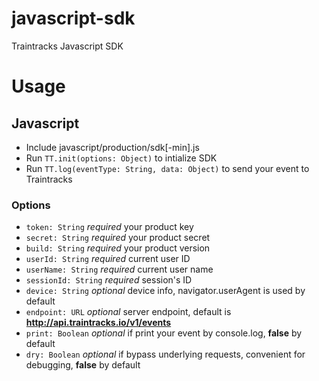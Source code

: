 # javascript-sdk
Traintracks Javascript SDK

# Usage

## Javascript
* Include javascript/production/sdk[-min].js
* Run `TT.init(options: Object)` to intialize SDK
* Run `TT.log(eventType: String, data: Object)` to send your event to Traintracks

### Options
* `token: String` _required_ your product key
* `secret: String` _required_ your product secret
* `build: String` _required_ your product version
* `userId: String` _required_ current user ID
* `userName: String` _required_ current user name
* `sessionId: String` _required_ session's ID
* `device: String` _optional_ device info, navigator.userAgent is used by default
* `endpoint: URL` _optional_ server endpoint, default is **http://api.traintracks.io/v1/events**
* `print: Boolean` _optional_ if print your event by console.log, **false** by default
* `dry: Boolean` _optional_ if bypass underlying requests, convenient for debugging, **false** by default
